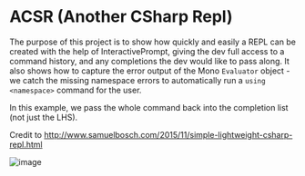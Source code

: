 # ACSR (Another CSharp Repl)
The purpose of this project is to show how quickly and easily a REPL can be created with the help of InteractivePrompt, giving 
the dev full access to a command history, and any completions the dev would like to pass along.  It also shows how to capture the error output of the Mono `Evaluator` object - we catch the missing namespace errors to automatically run a `using <namespace>` command for the user.

In this example, we pass the whole command back into the completion list (not just the LHS).

Credit to http://www.samuelbosch.com/2015/11/simple-lightweight-csharp-repl.html


![image](http://cint.io/acsrOverview.gif)
